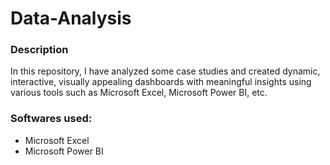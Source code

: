 # Data-Analysis


### Description

In this repository, I have analyzed some case studies and created dynamic, interactive, visually appealing dashboards with meaningful insights using various tools such as Microsoft Excel, Microsoft Power BI, etc.

### Softwares used:
* Microsoft Excel
* Microsoft Power BI
